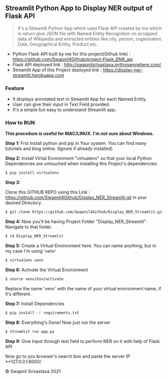 ## Streamlit Python App to Display NER output of Flask API

> It's a Streamlit Python App which uses Flask API created by me which in return give JSON file with Named Entity Recognition on scrapped data of Wikipedia and extracted entities like city, person, organisation, Date, Geographical Entity, Product etc.

- Python Flask API built by me for this project(Github link) : https://github.com/Swapnil4Github/project-Flask_ENR_api
- Flask API deployed link : http://swapnilsrivastava.pythonanywhere.com/
- Streamlit App of this Project deployed link : https://display-ner-streamlit.herokuapp.com

### Feature
- It displays annotated text in Streamlit App for each Named Entity.
- User can give their input in Text Field provided.
- It's a simple but easy to understand Streamlit app.


### How to RUN

**This procedure is useful for MAC/LINUX. I'm not sure about Windows.**

**Step 1:**
Frst Install python and pip in Your system. You can find many tutorials and blog online. (Ignore if already installed)

**Step 2:**
Install Virtial Environment "virtualenv" so that your local Python Dependencies are untouched when installing this Project's dependencies.

```bash
$ pip install virtualenv
```

**Step 3:**

Clone this GITHUB REPO using this Link : https://github.com/Swapnil4Github/Display_NER_Streamlit.git in your desired Directory.

```bash
$ git clone https://github.com/Swapnil4Github/Display_NER_Streamlit.git
```

**Step 4:**
Now you'll be having Project Folder "Display_NER_Streamlit". Navigate to that folder.

```bash
$ cd Display_NER_Streamlit
```

**Step 5:**
Create a Virtual Environment here. You can name anything, but in my case I'm using '_venv_'

```bash
$ virtualenv venv
```

**Step 6:**
Activate the Virtual Environment

```bash
$ source venv/bin/activate
```

Replace the name 'venv' with the name of your virtual environment name, if it's different.

**Step 7:**
Install Dependencies

```bash
$ pip install -r requirements.txt
```

**Step 8:**
Everything's Done!
Now just run the server

```bash
$ streamlit run app.py
```
**Step 9:**
Give Input through text field to perform NER on it with help of Flask API

Now go to you browser's search box and paste the server IP **127.0.0.1:8000/



&copy; Swapnil Srivastava 2021
